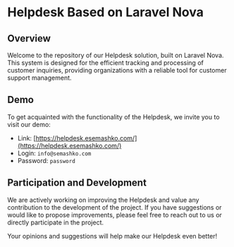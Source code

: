 
# Helpdesk Based on Laravel Nova

## Overview

Welcome to the repository of our Helpdesk solution, built on Laravel Nova. This system is designed for the efficient tracking and processing of customer inquiries, providing organizations with a reliable tool for customer support management.

## Demo

To get acquainted with the functionality of the Helpdesk, we invite you to visit our demo:

- Link: [https://helpdesk.esemashko.com/](https://helpdesk.esemashko.com/)
- Login: `info@semashko.com`
- Password: `password`

## Participation and Development

We are actively working on improving the Helpdesk and value any contribution to the development of the project. If you have suggestions or would like to propose improvements, please feel free to reach out to us or directly participate in the project.

Your opinions and suggestions will help make our Helpdesk even better!
